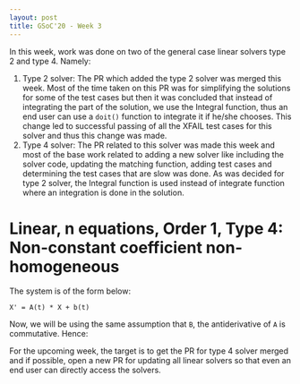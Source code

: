 ```yaml
---
layout: post
title: GSoC'20 - Week 3
---
```


In this week, work was done on two of the general case linear solvers type 2 and type 4. Namely:

1. Type 2 solver: The PR which added the type 2 solver was merged this week. Most of the time taken on this PR was for
                  simplifying the solutions for some of the test cases but then it was concluded that instead of integrating
                  the part of the solution, we use the Integral function, thus an end user can use a `doit()` function to 
                  integrate it if he/she chooses. This change led to successful passing of all the XFAIL test cases for this
                  solver and thus this change was made.
2. Type 4 solver: The PR related to this solver was made this week and most of the base work related to adding a new solver
                  like including the solver code, updating the matching function, adding test cases and determining the test
                  cases that are slow was done. As was decided for type 2 solver, the Integral function is used instead of 
                  integrate function where an integration is done in the solution. 

# Linear, n equations, Order 1, Type 4: Non-constant coefficient non-homogeneous

The system is of the form below:
```
X' = A(t) * X + b(t)
```

Now, we will be using the same assumption that `B`, the antiderivative of `A` is commutative.
Hence:
                  
For the upcoming week, the target is to get the PR for type 4 solver merged and if possible, open a new PR for updating all
linear solvers so that even an end user can directly access the solvers.
